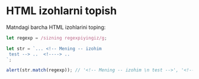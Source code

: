# HTML izohlarni topish

Matndagi barcha HTML izohlarini toping:

```js
let regexp = /sizning regexpiyingiz/g;

let str = `... <!-- Mening -- izohim
 test --> ..  <!----> .. 
`;

alert(str.match(regexp)); // '<!-- Mening -- izohim \n test -->', '<!---->'
```

